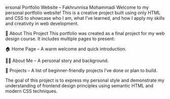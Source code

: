 ersonal Portfolio Website – Fakhrunnisa Mohammadi
Welcome to my personal portfolio website! This is a creative project built using only HTML and CSS to showcase who I am, what I’ve learned, and how I apply my skills and creativity in web development.

📌 About This Project
This portfolio was created as a final project for my web design course. It includes multiple pages to present:

🏠 Home Page – A warm welcome and quick introduction.

👩‍💻 About Me – A personal story and background.

📁 Projects – A list of beginner-friendly projects I’ve done or plan to build.

The goal of this project is to express my personal style and demonstrate my understanding of frontend design principles using semantic HTML and modern CSS techniques.


